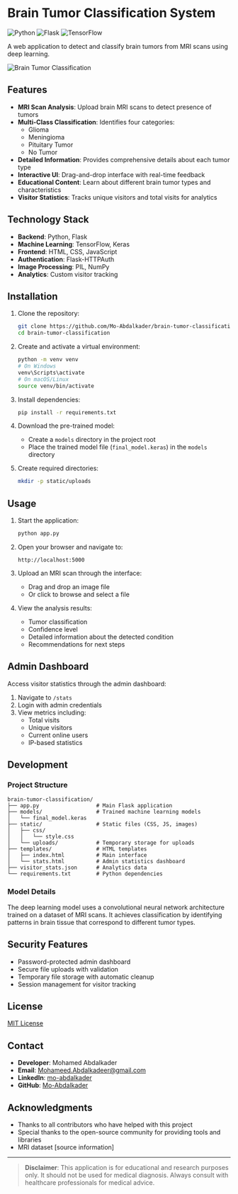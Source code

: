 # Brain Tumor Classification System

![Python](https://img.shields.io/badge/Python-3.8%2B-blue)
![Flask](https://img.shields.io/badge/Flask-2.0-lightgrey)
![TensorFlow](https://img.shields.io/badge/TensorFlow-2.6-orange)

A web application to detect and classify brain tumors from MRI scans using deep learning.

![Brain Tumor Classification]((https://www.mhsi.com/blog/wp-content/uploads/2021/06/BrainTumor-1250205787-1200x772.jpg))

## Features

- **MRI Scan Analysis**: Upload brain MRI scans to detect presence of tumors
- **Multi-Class Classification**: Identifies four categories:
  - Glioma
  - Meningioma
  - Pituitary Tumor
  - No Tumor
- **Detailed Information**: Provides comprehensive details about each tumor type
- **Interactive UI**: Drag-and-drop interface with real-time feedback
- **Educational Content**: Learn about different brain tumor types and characteristics
- **Visitor Statistics**: Tracks unique visitors and total visits for analytics

## Technology Stack

- **Backend**: Python, Flask
- **Machine Learning**: TensorFlow, Keras
- **Frontend**: HTML, CSS, JavaScript
- **Authentication**: Flask-HTTPAuth
- **Image Processing**: PIL, NumPy
- **Analytics**: Custom visitor tracking

## Installation

1. Clone the repository:
   ```bash
   git clone https://github.com/Mo-Abdalkader/brain-tumor-classification.git
   cd brain-tumor-classification
   ```

2. Create and activate a virtual environment:
   ```bash
   python -m venv venv
   # On Windows
   venv\Scripts\activate
   # On macOS/Linux
   source venv/bin/activate
   ```

3. Install dependencies:
   ```bash
   pip install -r requirements.txt
   ```

4. Download the pre-trained model:
   - Create a `models` directory in the project root
   - Place the trained model file (`final_model.keras`) in the `models` directory

5. Create required directories:
   ```bash
   mkdir -p static/uploads
   ```

## Usage

1. Start the application:
   ```bash
   python app.py
   ```

2. Open your browser and navigate to:
   ```
   http://localhost:5000
   ```

3. Upload an MRI scan through the interface:
   - Drag and drop an image file
   - Or click to browse and select a file

4. View the analysis results:
   - Tumor classification
   - Confidence level
   - Detailed information about the detected condition
   - Recommendations for next steps

## Admin Dashboard

Access visitor statistics through the admin dashboard:

1. Navigate to `/stats`
2. Login with admin credentials
3. View metrics including:
   - Total visits
   - Unique visitors
   - Current online users
   - IP-based statistics

## Development

### Project Structure

```
brain-tumor-classification/
├── app.py                  # Main Flask application
├── models/                 # Trained machine learning models
│   └── final_model.keras
├── static/                 # Static files (CSS, JS, images)
│   ├── css/
│   │   └── style.css
│   └── uploads/            # Temporary storage for uploads
├── templates/              # HTML templates
│   ├── index.html          # Main interface
│   └── stats.html          # Admin statistics dashboard
├── visitor_stats.json      # Analytics data
└── requirements.txt        # Python dependencies
```

### Model Details

The deep learning model uses a convolutional neural network architecture trained on a dataset of MRI scans. It achieves classification by identifying patterns in brain tissue that correspond to different tumor types.

## Security Features

- Password-protected admin dashboard
- Secure file uploads with validation
- Temporary file storage with automatic cleanup
- Session management for visitor tracking

## License

[MIT License](LICENSE)

## Contact

- **Developer**: Mohamed Abdalkader
- **Email**: Mohameed.Abdalkadeer@gmail.com
- **LinkedIn**: [mo-abdalkader](https://www.linkedin.com/in/mo-abdalkader/)
- **GitHub**: [Mo-Abdalkader](https://github.com/Mo-Abdalkader)

## Acknowledgments

- Thanks to all contributors who have helped with this project
- Special thanks to the open-source community for providing tools and libraries
- MRI dataset [source information]

---

> **Disclaimer**: This application is for educational and research purposes only. It should not be used for medical diagnosis. Always consult with healthcare professionals for medical advice.
